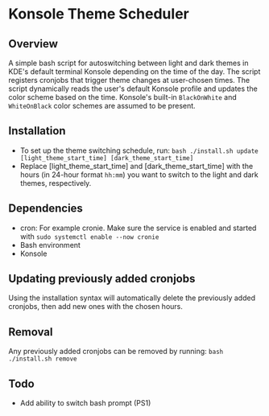 # Konsole Theme Scheduler

## Overview
A simple bash script for autoswitching between light and dark themes in KDE's default terminal Konsole depending on the time of the day. The script registers cronjobs that trigger theme changes at user-chosen times.
The script dynamically reads the user's default Konsole profile and updates the color scheme based on the time. Konsole's built-in `BlackOnWhite` and `WhiteOnBlack` color schemes are assumed to be present.

## Installation
- To set up the theme switching schedule, run:
  ```bash ./install.sh update [light_theme_start_time] [dark_theme_start_time]```
- Replace [light_theme_start_time] and [dark_theme_start_time] with the hours (in 24-hour format `hh:mm`) you want to switch to the light and dark themes, respectively.

## Dependencies
- cron:
    For example cronie. Make sure the service is enabled and started with `sudo systemctl enable --now cronie`
- Bash environment
- Konsole

## Updating previously added cronjobs
Using the installation syntax will automatically delete the previously added cronjobs, then add new ones with the chosen hours.

## Removal
Any previously added cronjobs can be removed by running:
```bash ./install.sh remove```

## Todo
- Add ability to switch bash prompt (PS1)